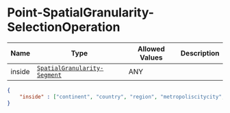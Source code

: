 # Point-SpatialGranularity-SelectionOperation

Name        |Type      | Allowed Values |Description
------------|----------|----------------|-----------
inside | [`SpatialGranularity-Segment`](api/data-models/d-segment/spatial-granularity.md) | ANY | 

```json
{
    "inside" : ["continent", "country", "region", "metropoliscitycity","district", "neighboroud", "building"]
}
```

